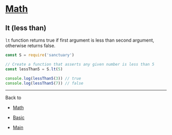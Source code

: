 # [Math](../README.md)

## lt (less than)

`lt` function returns true if first argument is less than second argument, otherwise returns false.

```js
const S = require('sanctuary')

// Create a function that asserts any given number is less than 5
const lessThan5 = S.lt(5)

console.log(lessThan5(3)) // true
console.log(lessThan5(7)) // false
```

----------

Back to

- [Math](README.md)

- [Basic](../README.md)

- [Main](../../README.md)
